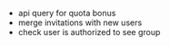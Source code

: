 * api query for quota bonus
* merge invitations with new users
* check user is authorized to see group
